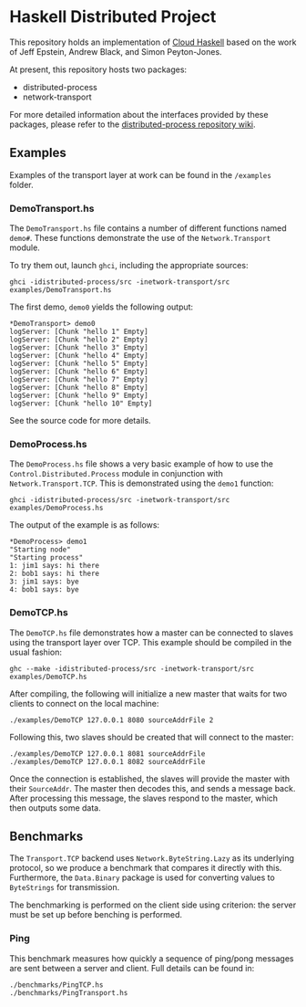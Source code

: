 Haskell Distributed Project
===========================

This repository holds an implementation of [Cloud Haskell][1] based on the work
of Jeff Epstein, Andrew Black, and Simon Peyton-Jones.

At present, this repository hosts two packages:

* distributed-process
* network-transport

For more detailed information about the interfaces provided by these packages,
please refer to the [distributed-process repository wiki][2].

Examples
--------

Examples of the transport layer at work can be found in the `/examples` folder.

### DemoTransport.hs

The `DemoTransport.hs` file contains a number of different functions named
`demo#`. These functions demonstrate the use of the `Network.Transport` module.

To try them out, launch `ghci`, including the appropriate sources:

    ghci -idistributed-process/src -inetwork-transport/src examples/DemoTransport.hs

The first demo, `demo0` yields the following output:

    *DemoTransport> demo0
    logServer: [Chunk "hello 1" Empty]
    logServer: [Chunk "hello 2" Empty]
    logServer: [Chunk "hello 3" Empty]
    logServer: [Chunk "hello 4" Empty]
    logServer: [Chunk "hello 5" Empty]
    logServer: [Chunk "hello 6" Empty]
    logServer: [Chunk "hello 7" Empty]
    logServer: [Chunk "hello 8" Empty]
    logServer: [Chunk "hello 9" Empty]
    logServer: [Chunk "hello 10" Empty]

See the source code for more details.

### DemoProcess.hs

The `DemoProcess.hs` file shows a very basic example of how to use the
`Control.Distributed.Process` module in conjunction with `Network.Transport.TCP`.
This is demonstrated using the `demo1` function:

    ghci -idistributed-process/src -inetwork-transport/src examples/DemoProcess.hs

The output of the example is as follows:

    *DemoProcess> demo1
    "Starting node"
    "Starting process"
    1: jim1 says: hi there
    2: bob1 says: hi there
    3: jim1 says: bye
    4: bob1 says: bye

### DemoTCP.hs

The `DemoTCP.hs` file demonstrates how a master can be connected to slaves
using the transport layer over TCP.
This example should be compiled in the usual fashion:

    ghc --make -idistributed-process/src -inetwork-transport/src examples/DemoTCP.hs

After compiling, the following will initialize a new master that waits
for two clients to connect on the local machine:

    ./examples/DemoTCP 127.0.0.1 8080 sourceAddrFile 2

Following this, two slaves should be created that will connect to the master:

    ./examples/DemoTCP 127.0.0.1 8081 sourceAddrFile
    ./examples/DemoTCP 127.0.0.1 8082 sourceAddrFile

Once the connection is established, the slaves will provide the master
with their `SourceAddr`. The master then decodes this, and sends a message
back. After processing this message, the slaves respond to the master,
which then outputs some data.

Benchmarks
----------

The `Transport.TCP` backend uses `Network.ByteString.Lazy` as its underlying
protocol, so we produce a benchmark that compares it directly with this.
Furthermore, the `Data.Binary` package is used for converting values
to `ByteStrings` for transmission.

The benchmarking is performed on the client side using criterion:
the server must be set up before benching is performed.

### Ping

This benchmark measures how quickly a sequence of ping/pong messages
are sent between a server and client. Full details can be found in:

    ./benchmarks/PingTCP.hs
    ./benchmarks/PingTransport.hs

[1]: http://research.microsoft.com/en-us/um/people/simonpj/papers/parallel/remote.pdf
[2]: https://github.com/haskell-distributed/distributed-process/wiki
